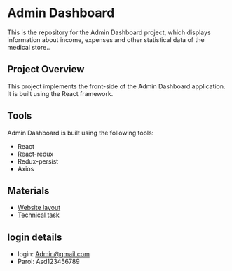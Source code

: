 # Admin Dashboard

This is the repository for the Admin Dashboard project, which displays information about income, expenses and other statistical data of the medical store..

## Project Overview

This project implements the front-side of the Admin Dashboard application. It is built using the React framework.

## Tools

Admin Dashboard is built using the following tools:

- React
- React-redux
- Redux-persist
- Axios

## Materials

- [Website layout](https://www.figma.com/file/z1JklHHxX8kTGo3zWvlzat/Admin-dashboard?type=design&node-id=0-1&mode=design&t=uzJ7bFywCCbAT3sU-0)
- [Technical task](https://docs.google.com/spreadsheets/d/1ufIlG2HwqppnY1by3HD4l6TVGq4EoW_o8b-ubA-pQq4/edit#gid=0)

## login details

- login: Admin@gmail.com
- Parol: Asd123456789
